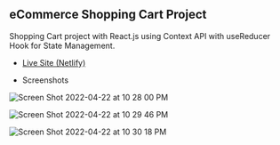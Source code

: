 ## eCommerce Shopping Cart Project

Shopping Cart project with React.js using Context API with useReducer Hook for State Management.

- [Live Site (Netlify)](https://react-ecommerce-shopping-cart-with-context-reducer-hooks.netlify.app/)

- Screenshots

![Screen Shot 2022-04-22 at 10 28 00 PM](https://user-images.githubusercontent.com/42308135/164879117-c02e5c5a-b6f1-48ce-91de-bf303ca729a1.png)

![Screen Shot 2022-04-22 at 10 29 46 PM](https://user-images.githubusercontent.com/42308135/164879155-ef24e1fd-a8d4-41d0-a882-79c279839caf.png)

![Screen Shot 2022-04-22 at 10 30 18 PM](https://user-images.githubusercontent.com/42308135/164879169-1d7ab6c8-e96b-443a-b45a-603d351f6e20.png)
